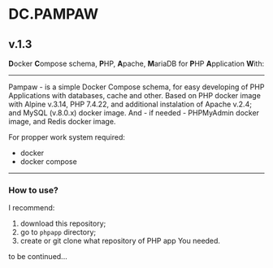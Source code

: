 # DC.PAMPAW

## v.1.3

**D**ocker **C**ompose schema, **P**HP, **A**pache, **M**ariaDB for **P**HP **A**pplication **W**ith:

---

Pampaw - is a simple Docker Compose schema, for easy developing of PHP Applications with databases, cache and other. Based on PHP docker image with Alpine v.3.14, PHP 7.4.22, and additional instalation of Apache v.2.4; and MySQL (v.8.0.x) docker image. And - if needed - PHPMyAdmin docker image, and Redis docker image.

For propper work system required:
- docker
- docker compose

---

### How to use?

I recommend: 
1. download this repository;
2. go to `phpapp` directory;
3. create or git clone what repository of PHP app You needed.

to be continued...
